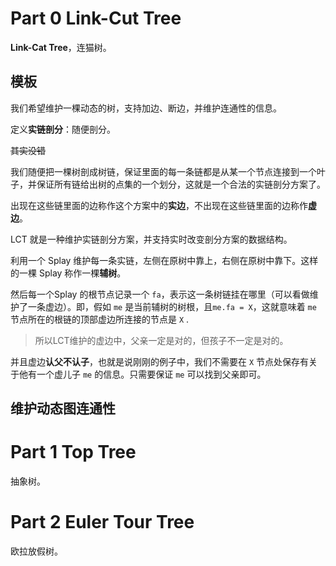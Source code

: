 # Part 0 Link-Cut Tree

**Link-Cat Tree**，连猫树。

## 模板

我们希望维护一棵动态的树，支持加边、断边，并维护连通性的信息。

定义**实链剖分**：随便剖分。

~~其实没错~~

我们随便把一棵树剖成树链，保证里面的每一条链都是从某一个节点连接到一个叶子，并保证所有链给出树的点集的一个划分，这就是一个合法的实链剖分方案了。

出现在这些链里面的边称作这个方案中的**实边**，不出现在这些链里面的边称作**虚边**。

LCT 就是一种维护实链剖分方案，并支持实时改变剖分方案的数据结构。

利用一个 Splay 维护每一条实链，左侧在原树中靠上，右侧在原树中靠下。这样的一棵 Splay 称作一棵**辅树**。

然后每一个Splay 的根节点记录一个 `fa`，表示这一条树链挂在哪里（可以看做维护了一条虚边）。即，假如 `me` 是当前辅树的树根，且`me.fa = X`，这就意味着 `me` 节点所在的根链的顶部虚边所连接的节点是 `X` .

> 所以LCT维护的虚边中，父亲一定是对的，但孩子不一定是对的。

并且虚边**认父不认子**，也就是说刚刚的例子中，我们不需要在 `X` 节点处保存有关于他有一个虚儿子 `me` 的信息。只需要保证 `me` 可以找到父亲即可。

## 维护动态图连通性

# Part 1 Top Tree

抽象树。

# Part 2 Euler Tour Tree

欧拉放假树。

